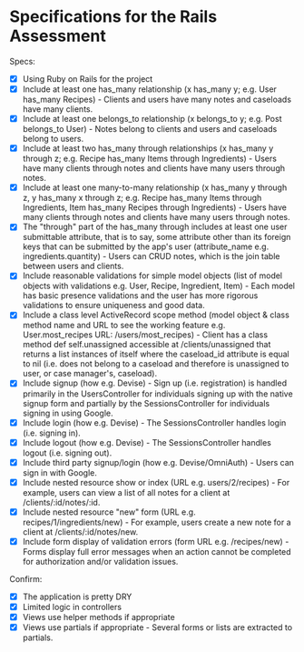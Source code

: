 # Specifications for the Rails Assessment

Specs:
- [x] Using Ruby on Rails for the project
- [x] Include at least one has_many relationship (x has_many y; e.g. User has_many Recipes) - Clients and users have many notes and caseloads have many clients.
- [x] Include at least one belongs_to relationship (x belongs_to y; e.g. Post belongs_to User) - Notes belong to clients and users and caseloads belong to users.
- [x] Include at least two has_many through relationships (x has_many y through z; e.g. Recipe has_many Items through Ingredients) - Users have many clients through notes and clients have many users through notes.
- [x] Include at least one many-to-many relationship (x has_many y through z, y has_many x through z; e.g. Recipe has_many Items through Ingredients, Item has_many Recipes through Ingredients) - Users have many clients through notes and clients have many users through notes.
- [x] The "through" part of the has_many through includes at least one user submittable attribute, that is to say, some attribute other than its foreign keys that can be submitted by the app's user (attribute_name e.g. ingredients.quantity) - Users can CRUD notes, which is the join table between users and clients.
- [x] Include reasonable validations for simple model objects (list of model objects with validations e.g. User, Recipe, Ingredient, Item) - Each model has basic presence validations and the user has more rigorous validations to ensure uniqueness and good data.
- [x] Include a class level ActiveRecord scope method (model object & class method name and URL to see the working feature e.g. User.most_recipes URL: /users/most_recipes) - Client has a class method def self.unassigned accessible at /clients/unassigned that returns a list instances of itself where the caseload_id attribute is equal to nil (i.e. does not belong to a caseload and therefore is unassigned to user, or case manager's, caseload).
- [x] Include signup (how e.g. Devise) - Sign up (i.e. registration) is handled primarily in the UsersController for individuals signing up with the native signup form and partially by the SessionsController for individuals signing in using Google.
- [x] Include login (how e.g. Devise) - The SessionsController handles login (i.e. signing in).
- [x] Include logout (how e.g. Devise) - The SessionsController handles logout (i.e. signing out).
- [x] Include third party signup/login (how e.g. Devise/OmniAuth) - Users can sign in with Google.
- [x] Include nested resource show or index (URL e.g. users/2/recipes) - For example, users can view a list of all notes for a client at /clients/:id/notes/:id.
- [x] Include nested resource "new" form (URL e.g. recipes/1/ingredients/new) - For example, users create a new note for a client at /clients/:id/notes/new.
- [x] Include form display of validation errors (form URL e.g. /recipes/new) - Forms display full error messages when an action cannot be completed for authorization and/or validation issues.

Confirm:
- [x] The application is pretty DRY
- [x] Limited logic in controllers
- [x] Views use helper methods if appropriate
- [x] Views use partials if appropriate - Several forms or lists are extracted to partials.
